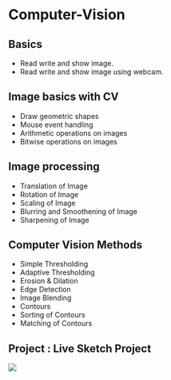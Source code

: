 # Computer-Vision

## Basics

- Read write and show image.
- Read write and show image using webcam. 


## Image basics with CV

- Draw geometric shapes
- Mouse event handling
- Arithmetic operations on images
- Bitwise operations on images

## Image processing

- Translation of Image
- Rotation of Image
- Scaling of Image
- Blurring and Smoothening of Image
- Sharpening of Image

## Computer Vision Methods

- Simple Thresholding
- Adaptive Thresholding
- Erosion & Dilation
- Edge Detection
- Image Blending
- Contours
- Sorting of Contours
- Matching of Contours

## Project : **Live Sketch Project**
<img src="https://github.com/ammy20019/Computer-Vision/opencv_certificate.png">
